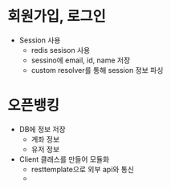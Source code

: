 # 회원가입, 로그인
- Session 사용
  - redis sesison 사용
  - sessino에 email, id, name 저장
  - custom resolver를 통해 session 정보 파싱

# 오픈뱅킹
- DB에 정보 저장
  - 계좌 정보
  - 유저 정보
- Client 클래스를 만들어 모듈화
  - resttemplate으로 외부 api와 통신
  - 